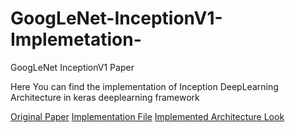# GoogLeNet-InceptionV1-Implemetation-

GoogLeNet InceptionV1 Paper 

Here You can find the implementation of Inception DeepLearning Architecture in keras deeplearning framework 

<a href="https://github.com/udaram/GoogLeNet-InceptionV1-Implemetation-/blob/master/GoogLeNet%20Paper.pdf">Original Paper</a>
<a href="https://github.com/udaram/GoogLeNet-InceptionV1-Implemetation-/blob/master/Inception_V1%20Implementation.ipynb">Implementation File</a>
<a href="https://github.com/udaram/GoogLeNet-InceptionV1-Implemetation-/blob/master/InceptionV1.png">Implemented Architecture Look</a>
